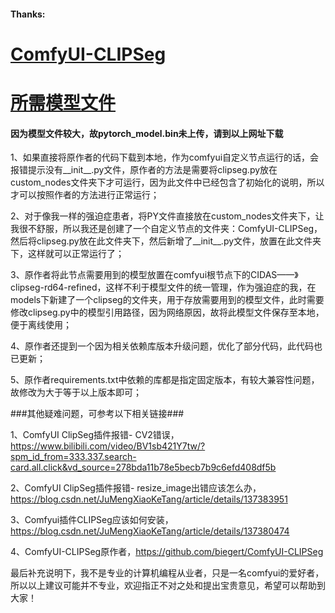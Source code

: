 #### Thanks:
# [ComfyUI-CLIPSeg](https://github.com/biegert/ComfyUI-CLIPSeg/tree/main)
# [所需模型文件](https://huggingface.co/CIDAS/clipseg-rd64-refined/tree/main)
#### 因为模型文件较大，故pytorch_model.bin未上传，请到以上网址下载

1、如果直接将原作者的代码下载到本地，作为comfyui自定义节点运行的话，会报错提示没有__init__.py文件，原作者的方法是需要将clipseg.py放在custom_nodes文件夹下才可运行，因为此文件中已经包含了初始化的说明，所以才可以按照作者的方法进行正常运行；

2、对于像我一样的强迫症患者，将PY文件直接放在custom_nodes文件夹下，让我很不舒服，所以我还是创建了一个自定义节点的文件夹：ComfyUI-CLIPSeg，然后将clipseg.py放在此文件夹下，然后新增了__init__.py文件，放置在此文件夹下，这样就可以正常运行了；

3、原作者将此节点需要用到的模型放置在comfyui根节点下的CIDAS——》clipseg-rd64-refined，这样不利于模型文件的统一管理，作为强迫症的我，在models下新建了一个clipseg的文件夹，用于存放需要用到的模型文件，此时需要修改clipseg.py中的模型引用路径，因为网络原因，故将此模型文件保存至本地，便于离线使用；

4、原作者还提到一个因为相关依赖库版本升级问题，优化了部分代码，此代码也已更新；

5、原作者requirements.txt中依赖的库都是指定固定版本，有较大兼容性问题，故修改为大于等于以上版本即可；

###其他疑难问题，可参考以下相关链接###

1、ComfyUI ClipSeg插件报错- CV2错误，https://www.bilibili.com/video/BV1sb421Y7tw/?spm_id_from=333.337.search-card.all.click&vd_source=278bda11b78e5becb7b9c6efd408df5b

2、ComfyUI ClipSeg插件报错- resize_image出错应该怎么办，https://blog.csdn.net/JuMengXiaoKeTang/article/details/137383951

3、Comfyui插件CLIPSeg应该如何安装，https://blog.csdn.net/JuMengXiaoKeTang/article/details/137380474

4、ComfyUI-CLIPSeg原作者，https://github.com/biegert/ComfyUI-CLIPSeg

最后补充说明下，我不是专业的计算机编程从业者，只是一名comfyui的爱好者，所以以上建议可能并不专业，欢迎指正不对之处和提出宝贵意见，希望可以帮助到大家！
